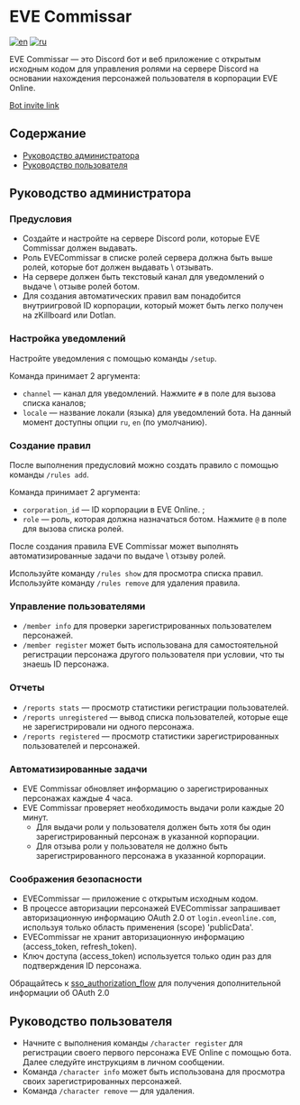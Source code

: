 # EVE Commissar

[![en](https://img.shields.io/badge/lang-en-red.svg)](https://github.com/AnaxRho/EVECommissar/blob/main/README.md)
[![ru](https://img.shields.io/badge/lang-ru-yellow.svg)](https://github.com/AnaxRho/EVECommissar/blob/main/README.ru.md)

EVE Commissar — это Discord бот и веб приложение с открытым исходным кодом для управления ролями на сервере Discord на основании нахождения персонажей пользователя в корпорации EVE Online.

[Bot invite link](https://discord.com/api/oauth2/authorize?client_id=1157665492564197437&permissions=268437504&scope=bot)

## Содержание

* [Руководство администратора](#руководство-администратора)
* [Руководство пользователя](#руководство-пользователя)

## Руководство администратора
    
### Предусловия

* Создайте и настройте на сервере Discord роли, которые EVE Commissar должен выдавать.
* Роль EVECommissar в списке ролей сервера должна быть выше ролей, которые бот должен выдавать \ отзывать.
* На сервере должен быть текстовый канал для уведомлений о выдаче \ отзыве ролей ботом.
* Для создания автоматических правил вам понадобится внутриигровой ID корпорации, который может быть легко получен на zKillboard или Dotlan.

### Настройка уведомлений

Настройте уведомления с помощью команды `/setup`.

Команда принимает 2 аргумента:
* `channel` — канал для уведомлений. Нажмите `#` в поле для вызова списка каналов;
* `locale` — название локали (языка) для уведомлений бота. На данный момент доступны опции `ru`, `en` (по умолчанию).

### Создание правил

После выполнения предусловий можно создать правило с помощью команды `/rules add`.

Команда принимает 2 аргумента:
* `corporation_id` — ID корпорации в EVE Online. ;
* `role` — роль, которая должна назначаться ботом. Нажмите `@` в поле для вызова списка ролей.
    
После создания правила EVE Commissar может выполнять автоматизированные задачи по выдаче \ отзыву ролей.

Используйте команду `/rules show` для просмотра списка правил.\
Используйте команду `/rules remove` для удаления правила.
    
### Управление пользователями

* `/member info` для проверки зарегистрированных пользователем персонажей.
* `/member register` может быть использована для самостоятельной регистрации персонажа другого пользователя при условии, что ты знаешь ID персонажа.

### Отчеты

* `/reports stats` — просмотр статистики регистрации пользователей.
* `/reports unregistered` — вывод списка пользователей, которые еще не зарегистрировали ни одного персонажа.
* `/reports registered` — просмотр статистики зарегистрированных пользователей и персонажей.

### Автоматизированные задачи

* EVE Commissar обновляет информацию о зарегистрированных персонажах каждые 4 часа.
* EVE Commissar проверяет необходимость выдачи роли каждые 20 минут.
  * Для выдачи роли у пользователя должен быть хотя бы один зарегистрированный персонаж в указанной корпорации.
  * Для отзыва роли у пользователя не должно быть зарегистрированного персонажа в указанной корпорации.

### Соображения безопасности
       
* EVECommissar — приложение с открытым исходным кодом.
* В процессе авторизации персонажей EVECommissar запрашивает авторизационную информацию OAuth 2.0 от `login.eveonline.com`, используя только область применения (scope) 'publicData'.
* EVECommissar не хранит авторизационную информацию (access_token, refresh_token).
* Ключ доступа (access_token) используется только один раз для подтверждения ID персонажа.

Обращайтесь к [sso_authorization_flow](`https://docs.esi.evetech.net/docs/sso/sso_authorization_flow.html`) для получения дополнительной информации об OAuth 2.0

## Руководство пользователя
    
* Начните с выполнения команды `/character register` для регистрации своего первого персонажа EVE Online с помощью бота. Далее следуйте инструкциям в личном сообщении.
* Команда `/character info` может быть использована для просмотра своих зарегистрированных персонажей. 
* Команда `/character remove` — для удаления.  
